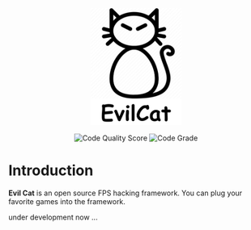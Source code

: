 <p align="center">
    <img src="rsrc/logo.png" alt="logo" width="180" />
</p>

<p align="center">
    <img src="https://api.codiga.io/project/34564/score/svg" alt="Code Quality Score"/>
    <img src="https://api.codiga.io/project/34564/status/svg" alt="Code Grade"/>
</p>

# Introduction

**Evil Cat** is an open source FPS hacking framework. You can plug your favorite games into the framework.

under development now ...